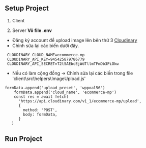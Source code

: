 ## Setup Project
1. Client

2. Server
 **Vô file .env**
- Đăng ký account để upload image lên bên thứ 3 [Cloudinary](https://cloudinary.com/users/login)
- Chỉnh sửa lại các biến dưới đây.
```
 CLOUDINARY_CLOUD_NAME=ecommerce-mp    
 CLOUDINARY_API_KEY=945425879786779   
 CLOUDINARY_API_SECRET=T2tSAEbcEjWdTllmTFmDb3PiOkw  
```
- Nếu có làm cộng đồng -> Chỉnh sửa lại các biến trong file 'client\src\helpers\ImageUpload.js'
    
```
formData.append('upload_preset', 'wppoal56')
    formData.append('cloud_name', 'ecommerce-mp')
    const res = await fetch(
      'https://api.cloudinary.com/v1_1/ecommerce-mp/upload',
      {
        method: 'POST',
        body: formData,
      }
   )
```
    
## Run Project
